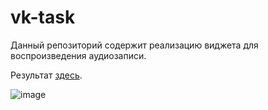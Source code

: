 # vk-task

Данный репозиторий содержит реализацию виджета для воспроизведения аудиозаписи.

Результат [здесь](https://darya-kovyaz.github.io/).

![image](https://github.com/darya-kovyaz/vk-task/assets/73113247/d2f5b8be-7cfa-44ab-95dc-67a1c990ea76)
